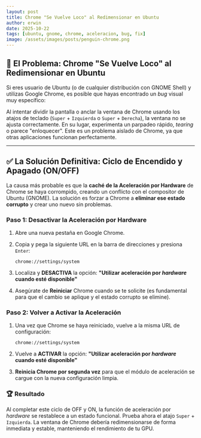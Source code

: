 ```yaml
---
layout: post
title: Chrome "Se Vuelve Loco" al Redimensionar en Ubuntu
author: erwin
date: 2025-10-22
tags: [ubuntu, gnome, chrome, aceleracion, bug, fix]
image: /assets/images/posts/penguin-chrome.png
---
```


## 🐞 El Problema: Chrome "Se Vuelve Loco" al Redimensionar en Ubuntu

Si eres usuario de Ubuntu (o de cualquier distribución con GNOME Shell) y utilizas Google Chrome, es posible que hayas encontrado un *bug* visual muy específico:

Al intentar dividir la pantalla o anclar la ventana de Chrome usando los atajos de teclado (`Super` + `Izquierda` o `Super` + `Derecha`), la ventana no se ajusta correctamente. En su lugar, experimenta un parpadeo rápido, *tearing* o parece "enloquecer". Este es un problema aislado de Chrome, ya que otras aplicaciones funcionan perfectamente.

---

## ✅ La Solución Definitiva: Ciclo de Encendido y Apagado (ON/OFF)

La causa más probable es que la **caché de la Aceleración por Hardware** de Chrome se haya corrompido, creando un conflicto con el compositor de Ubuntu (GNOME). La solución es forzar a Chrome a **eliminar ese estado corrupto** y crear uno nuevo sin problemas.

### Paso 1: Desactivar la Aceleración por Hardware

1.  Abre una nueva pestaña en Google Chrome.
2.  Copia y pega la siguiente URL en la barra de direcciones y presiona `Enter`:

    ```
    chrome://settings/system
    ```

3.  Localiza y **DESACTIVA** la opción:
    **"Utilizar aceleración por *hardware* cuando esté disponible"**

4.  Asegúrate de **Reiniciar** Chrome cuando se te solicite (es fundamental para que el cambio se aplique y el estado corrupto se elimine).

### Paso 2: Volver a Activar la Aceleración

1.  Una vez que Chrome se haya reiniciado, vuelve a la misma URL de configuración:

    ```
    chrome://settings/system
    ```

2.  Vuelve a **ACTIVAR** la opción:
    **"Utilizar aceleración por *hardware* cuando esté disponible"**

3.  **Reinicia Chrome por segunda vez** para que el módulo de aceleración se cargue con la nueva configuración limpia.

### 🏆 Resultado

Al completar este ciclo de OFF y ON, la función de aceleración por *hardware* se restablece a un estado funcional. Prueba ahora el atajo `Super` + `Izquierda`. La ventana de Chrome debería redimensionarse de forma inmediata y estable, manteniendo el rendimiento de tu GPU.
